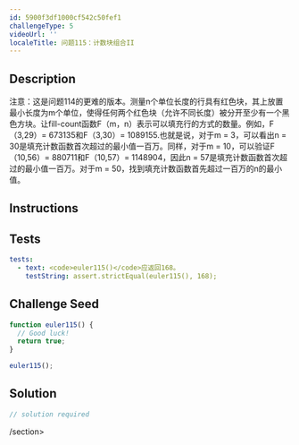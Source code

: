 ```yaml
---
id: 5900f3df1000cf542c50fef1
challengeType: 5
videoUrl: ''
localeTitle: 问题115：计数块组合II
---
```


## Description
<section id="description">注意：这是问题114的更难的版本。测量n个单位长度的行具有红色块，其上放置最小长度为m个单位，使得任何两个红色块（允许不同长度）被分开至少有一个黑色方块。让fill-count函数F（m，n）表示可以填充行的方式的数量。例如，F（3,29）= 673135和F（3,30）= 1089155.也就是说，对于m = 3，可以看出n = 30是填充计数函数首次超过的最小值一百万。同样，对于m = 10，可以验证F（10,56）= 880711和F（10,57）= 1148904，因此n = 57是填充计数函数首次超过的最小值一百万。对于m = 50，找到填充计数函数首先超过一百万的n的最小值。 </section>

## Instructions
<section id="instructions">
</section>

## Tests
<section id='tests'>

```yml
tests:
  - text: <code>euler115()</code>应返回168。
    testString: assert.strictEqual(euler115(), 168);

```

</section>

## Challenge Seed
<section id='challengeSeed'>

<div id='js-seed'>

```js
function euler115() {
  // Good luck!
  return true;
}

euler115();

```

</div>



</section>

## Solution
<section id='solution'>

```js
// solution required
```

/section>
